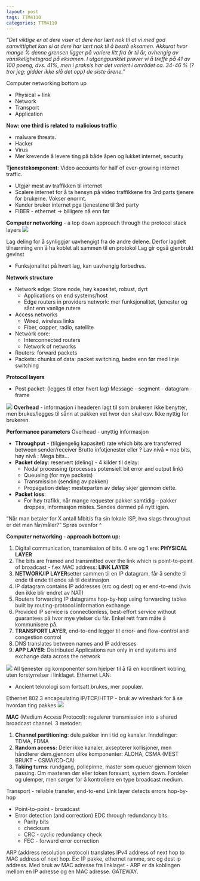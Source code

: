```yaml
---
layout: post
tags: TTM4110
categories: TTM4110
---
```


<span style='color:#262626;'>_“Det viktige er at dere viser at dere har lært nok til at vi med god samvittighet kan si at dere har lært nok til å bestå eksamen. Akkurat hvor mange % denne grensen ligger på variere litt fra år til år, avhengig av vanskelighetsgrad på eksamen. I utgangpunktet prøver vi å treffe på 41 av 100 poeng, dvs. 41%, men i praksis har det variert i området ca. 34-46 % (? tror jeg; gidder ikke slå det opp) de siste årene.”_</span>

Computer networking bottom up
- Physical + link
- Network
- Transport
- Application

**Now: one third is related to malicious traffic** 
- malware threats.
- Hacker
- Virus
- Mer krevende å levere ting på både åpen og lukket internet, security

**Tjenestekomponent**: Video accounts for half of ever-growing internet traffic.
- Utgjør mest av traffikken til internet
- Scalere internet for å ta hensyn på video traffikkene fra 3rd parts tjenere for brukerne. Vokser enormt.
- Kunder bruker internet pga tjenestene til 3rd party
- FIBER - ethernet → billigere nå enn før

**Computer networking** - a top down approach through the protocol stack layers
![](https://lh5.googleusercontent.com/ywq6BLiGn6y1knGaDpfZmFclBX6Dit56-gAGD_-50dkXzb_Y10lDvt4V-srUIpa20XZ5O0Nnlijpcdnor9uqd5dda-hU1sKjCTHpLIE3d1NeJPIyPPePim71u5723NAW1kUbvfdb68tI9LmZWA)

Lag deling for å synliggjør uavhengigt fra de andre delene.
Derfor lagdelt tilnærming enn å ha koblet alt sammen til en protokol
Lag gir også gjenbrukt gevinst
- Funksjonalitet på hvert lag, kan uavhengig forbedres.

**Network structure**
- Network edge: Store node, høy kapasitet, robust, dyrt
	- Applications on end systems/host
	- Edge routers in providers network: mer funksjonalitet, tjenester og sånt enn vanlige rutere
- Access networks
	- Wired, wireless links
	- Fiber, copper, radio, satellite
- Network core: 
	- Interconnected routers
	- Network of networks
- Routers: forward packets
- Packets: chunks of data: packet switching, bedre enn før med linje switching 

**Protocol layers**
- Post packet: (legges til etter hvert lag) Message - segment - datagram - frame

![](https://lh3.googleusercontent.com/Btj5BMZHqMG-3i_tHGyvxN_osOqWGgu_zNBKartLVWdyBCvT1LCPgxM6XD2vOnT4eqZZOIFOobHwF_nQ4OJ_Yr_DSOCW5FmRbGQRI1huXmSUirxDsP2ttD3X4CvNqmHZ0IVFt9NIqUSmlZw-6w)
**Overhead** - informasjon i headeren lagt til som brukeren ikke benytter, men brukes/legges til sånn at pakken vet hvor den skal osv. Ikke nyttig for brukeren.

**Performance parameters**
Overhead - unyttig informasjon
- **Throughput** - (tilgjengelig kapasitet) rate which bits are transferred between sender/receiver
Brutto infotjenester eller ? Lav nivå = noe bits, høy nivå : Mega bits…
- **Packet delay**: reservert (deling) - 4 kilder til delay:
	- Nodal processing (processes potensielt bit error and output link)
	- Queueing (for mye packets)
	- Transmission (sending av pakken)
	- Propagation delay: mesteparten av delay skjer gjennom dette.
- **Packet loss**:
	- For høy trafikk, når mange requester pakker samtidig - pakker droppes, informasjon mistes. Sendes dermed på nytt igjen.

“<span style='color:#262626;'>Når man betaler for X antall Mbit/s fra sin lokale ISP, hva slags throughput er det man får/måler?”</span>
<span style='color:#262626;'>Sprøs ovenfor ^</span>

<span style='color:#262626;'>**Computer networking - approach bottom up:**</span>
1. <span style='color:#262626;'>Digital communication, transmission of bits. 0 ere og 1 ere: </span><span style='color:#262626;'>**PHYSICAL LAYER**</span>
2. <span style='color:#262626;'>The bits are framed and transmitted over the link which is point-to-point of broadcast - f.ex MAC address: </span><span style='color:#262626;'>**LINK LAYER**</span>
3. <span style='color:#262626;'>**NETWORK/IP LAYER**</span><span style='color:#262626;'>setter sammen til en IP datagram, får å sendte til ende til ende til ende så til destinasjon</span>
4. <span style='color:#262626;'>IP datagram contains IP addresses (src og dest) og er end-to-end (hvis den ikke blir endret av NAT)</span>
5. <span style='color:#262626;'>Routers forwarding IP datagrams hop-by-hop using forwarding tables built by routing-protocol information exchange</span>
6. <span style='color:#262626;'>Provided IP service is connectionless, best-effort service without guarantees på hvor mye ytelser du får. Enkel rett fram måte å kommunisere på.</span>
7. <span style='color:#262626;'>**TRANSPORT LAYER**</span><span style='color:#262626;'>, end-to-end legger til error- and flow-control and congestion control</span>
8. <span style='color:#262626;'>DNS translates between names and IP addresses</span>
9. <span style='color:#262626;'>**APP LAYER**</span><span style='color:#262626;'>: Distributed Applications run only in end systems and exchange data across the network</span>

![](https://lh3.googleusercontent.com/WlgdrTD_P1q2iXZJO2gqVQ9D7svBYFNf2uQSRl_9YNPLakOnAWM5rd4tbdd5Dc8GwTIOe9TIdb-LpJEN36-6zIqUDxH2y__nAARKTG0j4osUH4gzEGkAItFUlzkzyyPkoHn7P-QqsFeCumriig)
<span style='color:#262626;'>All tjenester og komponenter som hjelper til å få en koordinert kobling, uten forstyrrelser i linklaget.</span>
<span style='color:#262626;'>Ethernet LAN:</span>
- <span style='color:#262626;'>Ancient teknologi som fortsatt brukes, mer populær.</span>

<span style='color:#262626;'>Ethernet 802.3 encapsulating IP/TCP/HTTP - bruk av wireshark for å se hvordan ting pakkes</span>
![](https://lh5.googleusercontent.com/NuriDgd4fC27wQ90vS23cynHYFDnJAzCedWzfa3DCErbwhm97-MIilMxw5_1A5bVDwAvC9ix9ThYn6TiaoPeG85jKBz-mF9BNg2kStjA8lZPFfNxW-Hl_kw9Gimo6vnThK8xFzrwxWY7M83WLw)

<span style='color:#262626;'>**MAC** </span><span style='color:#262626;'>(Medium Access Protocol): regulerer transmission into a shared broadcast channel. 3 metoder:</span>
1. <span style='color:#262626;'>**Channel partitioning**</span><span style='color:#262626;'>: dele pakker inn i tid og kanaler. Inndelinger: TDMA, FDMA</span>
2. <span style='color:#262626;'>**Random access:**</span><span style='color:#262626;'> Deler ikke kanaler, aksepterer kollisjoner, men håndterer dem.gjennom ulike komponenter: ALOHA, CSMA (MEST BRUKT - CSMA/CD-CA)</span>
3. <span style='color:#262626;'>**Taking turns**</span><span style='color:#262626;'>: rundgang, pollepinne, master som queuer gjennom token passing. Om masteren dør eller token forsvant, system down.</span>
<span style='color:#262626;'>Fordeler og ulemper, men sørger for å kontrollere en type broadcast medium.</span>

<span style='color:#262626;'>Transport - reliable transfer, end-to-end</span>
<span style='color:#262626;'>Link layer detects errors hop-by-hop</span>
- <span style='color:#262626;'>Point-to-point - broadcast</span>
- <span style='color:#262626;'>Error detection (and correction) EDC through redundancy bits.</span>
	- <span style='color:#262626;'>Parity bits</span>
	- <span style='color:#262626;'>checksum</span>
	- <span style='color:#262626;'>CRC - cyclic redundancy check</span>
	- <span style='color:#262626;'>FEC - forward error correction</span>

<span style='color:#262626;'>ARP (address resolution protocol) translates </span><span style='color:#262626;'>IPv4 address </span><span style='color:#262626;'>of next hop to </span><span style='color:#262626;'>MAC address </span><span style='color:#262626;'>of next hop.</span>
<span style='color:#262626;'>Ex:</span>
<span style='color:#262626;'>IP pakke, ethernet ramme, src og dest ip address. Med bruk av MAC adresse fra linklaget - ARP er da koblingen mellom en IP adresse og en MAC adresse. GATEWAY.</span>
